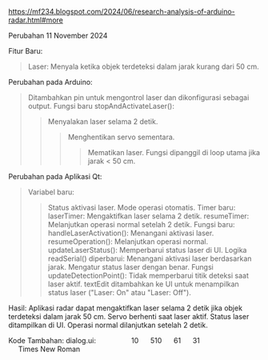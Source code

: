 https://mf234.blogspot.com/2024/06/research-analysis-of-arduino-radar.html#more

Perubahan 11 November 2024

Fitur Baru:
> Laser: Menyala ketika objek terdeteksi dalam jarak kurang dari 50 cm.

Perubahan pada Arduino:
> Ditambahkan pin untuk mengontrol laser dan dikonfigurasi sebagai output.
> Fungsi baru stopAndActivateLaser():
  >> Menyalakan laser selama 2 detik.
  >>> Menghentikan servo sementara.
  >>>> Mematikan laser.
> Fungsi dipanggil di loop utama jika jarak < 50 cm.

Perubahan pada Aplikasi Qt:
> Variabel baru:
  >> Status aktivasi laser.
  >> Mode operasi otomatis.
> Timer baru:
  >> laserTimer: Mengaktifkan laser selama 2 detik.
  >> resumeTimer: Melanjutkan operasi normal setelah 2 detik.
> Fungsi baru:
  >> handleLaserActivation(): Menangani aktivasi laser.
  >> resumeOperation(): Melanjutkan operasi normal.
  >> updateLaserStatus(): Memperbarui status laser di UI.
> Logika readSerial() diperbarui:
  >> Menangani aktivasi laser berdasarkan jarak.
  >> Mengatur status laser dengan benar.
> Fungsi updateDetectionPoint():
  >> Tidak memperbarui titik deteksi saat laser aktif.
>textEdit ditambahkan ke UI untuk menampilkan status laser ("Laser: On" atau "Laser: Off").

Hasil:
Aplikasi radar dapat mengaktifkan laser selama 2 detik jika objek terdeteksi dalam jarak 50 cm.
Servo berhenti saat laser aktif.
Status laser ditampilkan di UI.
Operasi normal dilanjutkan setelah 2 detik.

Kode Tambahan:
dialog.ui:
</widget>
  <widget class="QTextEdit" name="textEdit">
   <property name="geometry">
    <rect>
     <x>10</x>
     <y>510</y>
     <width>61</width>
     <height>31</height>
    </rect>
   </property>
   <property name="font">
    <font>
     <family>Times New Roman</family>
    </font>
   </property>
  </widget>
